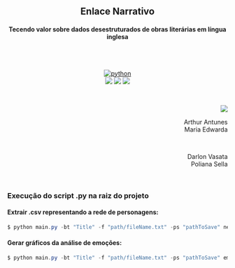 <h2 align = 'center'> Enlace Narrativo</h2>
<h4 align = 'center'>Tecendo valor sobre dados desestruturados de obras literárias em língua inglesa</h4>
<br/><br/>
<p align = 'center'>
  <a href="https://www.python.org/"><img src="http://ForTheBadge.com/images/badges/made-with-python.svg" alt = "python"></a><br/>
  <a href="https://spacy.io/"><img src="https://img.shields.io/badge/spacy-v.%202.3.2-9cf?style=flat-square"></a>
  <a href="https://igraph.org/python/"><img src="https://img.shields.io/badge/python--igraph-v.%200.8.2-9cf?style=flat-square"></a>
  <a href="https://matplotlib.org/"><img src="https://img.shields.io/badge/matplotlib-v.%203.3.0-9cf?style=flat-square"></a>
</p>
<br/>
<p align = 'right'>
    <a href="https://cascavel.ifpr.edu.br/"><img src="https://img.shields.io/badge/IFPR -- Campus Cascavel-TCC-green?style=for-the-badge"></a>
</p>
<p align = 'right'> Arthur Antunes <br/> Maria Edwarda </p><br/>
<p align = 'right'> Darlon Vasata <br/> Poliana Sella </p><br/>

### Execução do script .py na raiz do projeto

####  Extrair .csv representando a rede de personagens:
```powershell
$ python main.py -bt "Title" -f "path/fileName.txt" -ps "pathToSave" network
```

#### Gerar gráficos da análise de emoções:
```powershell
$ python main.py -bt "Title" -f "path/fileName.txt" -ps "pathToSave" emotionAnalysis
```
